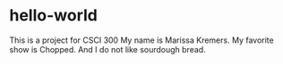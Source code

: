 # hello-world
This is a project for CSCI 300
My name is Marissa Kremers. My favorite show is Chopped. And I do not like sourdough bread.
